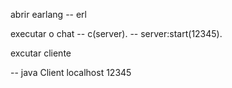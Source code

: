 abrir earlang
-- erl

executar o chat
-- c(server).
-- server:start(12345).

excutar cliente

-- java Client localhost 12345 